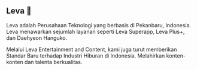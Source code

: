 ## Leva 👋

Leva adalah Perusahaan Teknologi yang berbasis di Pekanbaru, Indonesia. Leva menawarkan sejumlah layanan seperti Leva Superapp, Leva Plus+, dan Daehyeon Hanguko.

Melalui Leva Entertainment and Content, kami juga turut memberikan Standar Baru terhadap Industri Hiburan di Indonesia. Melahirkan konten-konten dan talenta berkualitas.
<!--

**Here are some ideas to get you started:**

🙋‍♀️ A short introduction - what is your organization all about?
🌈 Contribution guidelines - how can the community get involved?
👩‍💻 Useful resources - where can the community find your docs? Is there anything else the community should know?
🍿 Fun facts - what does your team eat for breakfast?
🧙 Remember, you can do mighty things with the power of [Markdown](https://docs.github.com/github/writing-on-github/getting-started-with-writing-and-formatting-on-github/basic-writing-and-formatting-syntax)
-->
